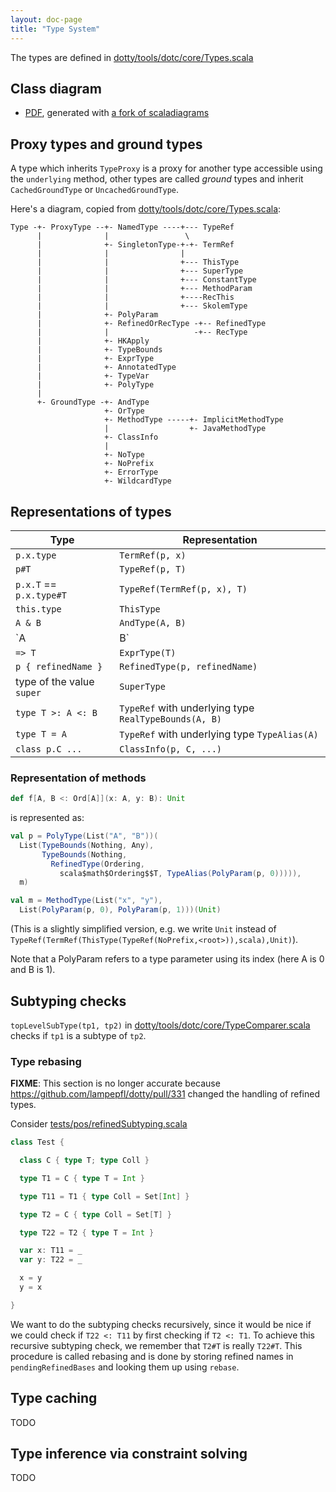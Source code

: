 ```yaml
---
layout: doc-page
title: "Type System"
---
```


The types are defined in [dotty/tools/dotc/core/Types.scala][1]

## Class diagram ##
- [PDF][2], generated with [a fork of scaladiagrams][3]

## Proxy types and ground types ##
A type which inherits `TypeProxy` is a proxy for another type accessible using
the `underlying` method, other types are called _ground_ types and inherit
`CachedGroundType` or `UncachedGroundType`.

Here's a diagram, copied from [dotty/tools/dotc/core/Types.scala][1]:

```
Type -+- ProxyType --+- NamedType ----+--- TypeRef
      |              |                 \
      |              +- SingletonType-+-+- TermRef
      |              |                |
      |              |                +--- ThisType
      |              |                +--- SuperType
      |              |                +--- ConstantType
      |              |                +--- MethodParam
      |              |                +----RecThis
      |              |                +--- SkolemType
      |              +- PolyParam
      |              +- RefinedOrRecType -+-- RefinedType
      |              |                   -+-- RecType
      |              +- HKApply
      |              +- TypeBounds
      |              +- ExprType
      |              +- AnnotatedType
      |              +- TypeVar
      |              +- PolyType
      |
      +- GroundType -+- AndType
                     +- OrType
                     +- MethodType -----+- ImplicitMethodType
                     |                  +- JavaMethodType
                     +- ClassInfo
                     |
                     +- NoType
                     +- NoPrefix
                     +- ErrorType
                     +- WildcardType

```

## Representations of types ##
 Type                      | Representation
 ------------------------- | -----------------------------
 `p.x.type`                | `TermRef(p, x)`
 `p#T`                     | `TypeRef(p, T)`
 `p.x.T` == `p.x.type#T`   | `TypeRef(TermRef(p, x), T)`
 `this.type`               | `ThisType`
 `A & B`                   | `AndType(A, B)`
 `A | B`                   | `OrType(A, B)`
 `=> T`                    | `ExprType(T)`
 `p { refinedName }`       | `RefinedType(p, refinedName)`
 type of the value `super` | `SuperType`
 `type T >: A <: B`        | `TypeRef` with underlying type `RealTypeBounds(A, B)`
 `type T = A`              | `TypeRef` with underlying type `TypeAlias(A)`
 `class p.C ...`           | `ClassInfo(p, C, ...)`

### Representation of methods ###
```scala
def f[A, B <: Ord[A]](x: A, y: B): Unit
```
is represented as:

```scala
val p = PolyType(List("A", "B"))(
  List(TypeBounds(Nothing, Any),
       TypeBounds(Nothing,
         RefinedType(Ordering,
           scala$math$Ordering$$T, TypeAlias(PolyParam(p, 0))))),
  m)

val m = MethodType(List("x", "y"),
  List(PolyParam(p, 0), PolyParam(p, 1)))(Unit)
```
(This is a slightly simplified version, e.g. we write `Unit` instead of
`TypeRef(TermRef(ThisType(TypeRef(NoPrefix,<root>)),scala),Unit)`).

Note that a PolyParam refers to a type parameter using its index (here A is 0
and B is 1).

## Subtyping checks ##
`topLevelSubType(tp1, tp2)` in [dotty/tools/dotc/core/TypeComparer.scala][4]
checks if `tp1` is a subtype of `tp2`.

### Type rebasing ###
**FIXME**: This section is no longer accurate because
https://github.com/lampepfl/dotty/pull/331 changed the handling of refined
types.

Consider [tests/pos/refinedSubtyping.scala][5]
```scala
class Test {

  class C { type T; type Coll }

  type T1 = C { type T = Int }

  type T11 = T1 { type Coll = Set[Int] }

  type T2 = C { type Coll = Set[T] }

  type T22 = T2 { type T = Int }

  var x: T11 = _
  var y: T22 = _

  x = y
  y = x

}
```
We want to do the subtyping checks recursively, since it would be nice if we
could check if `T22 <: T11` by first checking if `T2 <: T1`. To achieve this
recursive subtyping check, we remember that `T2#T` is really `T22#T`. This
procedure is called rebasing and is done by storing refined names in
`pendingRefinedBases` and looking them up using `rebase`.

## Type caching ##
TODO

## Type inference via constraint solving ##
TODO

[1]: https://github.com/lampepfl/dotty/blob/master/src/dotty/tools/dotc/core/Types.scala
[2]: https://github.com/samuelgruetter/dotty/blob/classdiagrampdf/dotty-types.pdf
[3]: https://github.com/samuelgruetter/scaladiagrams/tree/print-descendants
[4]: https://github.com/lampepfl/dotty/blob/master/src/dotty/tools/dotc/core/TypeComparer.scala
[5]: https://github.com/lampepfl/dotty/blob/master/tests/pos/refinedSubtyping.scala
